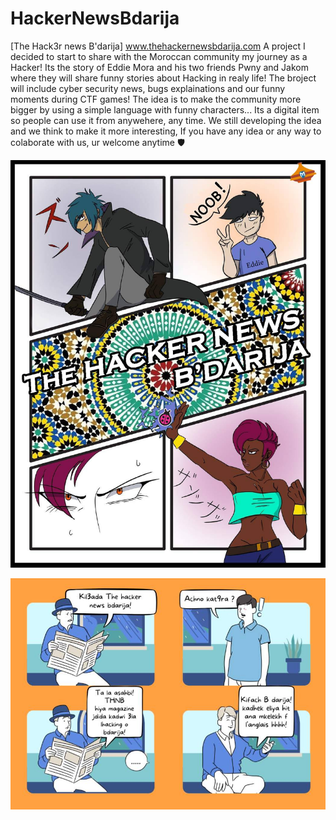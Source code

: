 # HackerNewsBdarija
[The Hack3r news B'darija] www.thehackernewsbdarija.com
A project I decided to start to share with the Moroccan community my journey as a Hacker! 
Its the story of Eddie Mora and his two friends Pwny and Jakom where they will share funny stories about Hacking in realy life!
The broject will include cyber security news, bugs explainations and our funny moments during CTF games!
The idea is to make the community more bigger by using a simple language with funny characters...
Its a digital item so people can use it from anywehere, any time.
We still developing the idea and we think to make it more interesting,
If you have any idea or any way to colaborate with us, ur welcome anytime 🛡

![foxdemo](https://raw.githubusercontent.com/Edd13Mora/HackerNewsBdarija/main/197646775_1162914687505947_1372798990718674069_n.jpg)

![foxdemo](https://raw.githubusercontent.com/Edd13Mora/HackerNewsBdarija/main/197909956_1162914607505955_3059537368206584142_n.jpg)

